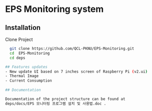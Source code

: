 
# EPS Monitoring system



## Installation


Clone Project

```bash
  git clone https://github.com/QCL-PKNU/EPS-Monitoring.git
  cd  EPS-Monitoring 
  cd deps

## Features updates
- New update UI based on 7 inches screen of Raspberry Pi (v2.ui)
- Thermal Image 
- Current Consumption
  
## Documentation

Documentation of the project structure can be found at
deps/docs/EPS 모니터링 프로그램 설치 및 사용법.doc . 

